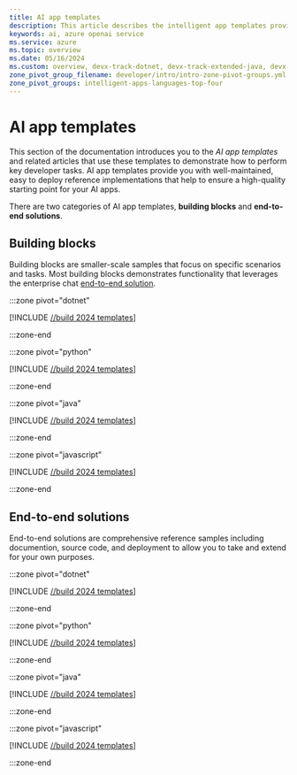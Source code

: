 ```yaml
---
title: AI app templates
description: This article describes the intelligent app templates provided as GitHub repositories to build, deploy, and extend on Azure.
keywords: ai, azure openai service
ms.service: azure
ms.topic: overview
ms.date: 05/16/2024
ms.custom: overview, devx-track-dotnet, devx-track-extended-java, devx-track-go, devx-track-js, devx-track-python, build-2024-intelligent-apps
zone_pivot_group_filename: developer/intro/intro-zone-pivot-groups.yml
zone_pivot_groups: intelligent-apps-languages-top-four
---
```


# AI app templates

This section of the documentation introduces you to the *AI app templates* and related articles that use these templates to demonstrate how to perform key developer tasks. AI app templates provide you with well-maintained, easy to deploy reference implementations that help to ensure a high-quality starting point for your AI apps.

There are two categories of AI app templates, **building blocks** and **end-to-end solutions**.

## Building blocks

Building blocks are smaller-scale samples that focus on specific scenarios and tasks. Most building blocks demonstrates functionality that leverages the enterprise chat [end-to-end solution](#end-to-end-solutions).

:::zone pivot="dotnet"

[!INCLUDE [//build 2024 templates](../ai/includes/intelligent-app-building-blocks-dotnet.md)]

:::zone-end

:::zone pivot="python"

[!INCLUDE [//build 2024 templates](../ai/includes/intelligent-app-building-blocks-python.md)]


:::zone-end

:::zone pivot="java"

[!INCLUDE [//build 2024 templates](../ai/includes/intelligent-app-building-blocks-java.md)]


:::zone-end


:::zone pivot="javascript"

[!INCLUDE [//build 2024 templates](../ai/includes/intelligent-app-building-blocks-javascript.md)]


:::zone-end


## End-to-end solutions

End-to-end solutions are comprehensive reference samples including documention, source code, and deployment to allow you to take and extend for your own purposes.

:::zone pivot="dotnet"

[!INCLUDE [//build 2024 templates](../ai/includes/intelligent-app-templates-dotnet.md)]

:::zone-end

:::zone pivot="python"

[!INCLUDE [//build 2024 templates](../ai/includes/intelligent-app-templates-python.md)]


:::zone-end

:::zone pivot="java"

[!INCLUDE [//build 2024 templates](../ai/includes/intelligent-app-templates-java.md)]


:::zone-end


:::zone pivot="javascript"

[!INCLUDE [//build 2024 templates](../ai/includes/intelligent-app-templates-javascript.md)]


:::zone-end


